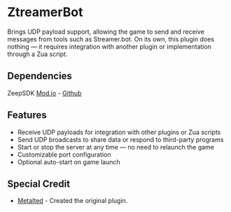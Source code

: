# ZtreamerBot
Brings UDP payload support, allowing the game to send and receive messages from tools such as Streamer.bot. On its own, this plugin does nothing — it requires integration with another plugin or implementation through a Zua script.

## Dependencies
ZeepSDK [Mod.io](https://mod.io/g/zeepkist/m/zeepsdk) - [Github](https://github.com/donderjoekel/ZeepSDK/)

## Features
- Receive UDP payloads for integration with other plugins or Zua scripts
- Send UDP broadcasts to share data or respond to third-party programs
- Start or stop the server at any time — no need to relaunch the game
- Customizable port configuration
- Optional auto-start on game launch

## Special Credit
- [Metalted](https://github.com/metalted) - Created the original plugin.
